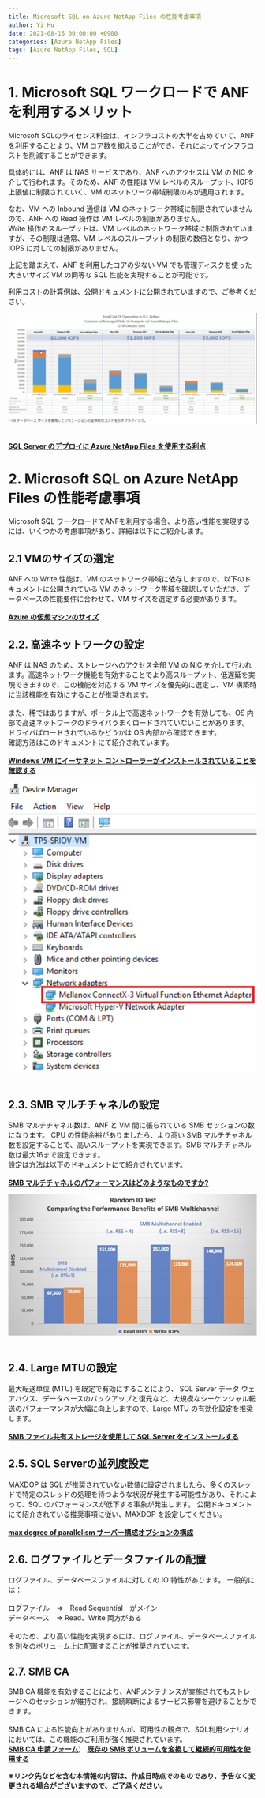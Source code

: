 ```yaml
---
title: Microsoft SQL on Azure NetApp Files の性能考慮事項
author: Yi Hu
date: 2021-08-15 00:00:00 +0900
categories: [Azure NetApp Files]
tags: [Azure NetApp Files, SQL]
---
```

# 1. Microsoft SQL ワークロードで ANF を利用するメリット
Microsoft SQLのライセンス料金は、インフラコストの大半を占めていて、ANF を利用することより、VM コア数を抑えることができ、それによってインフラコストを削減することができます。  

具体的には、ANF は NAS サービスであり、ANF へのアクセスは VM の NIC を介して行われます。そのため、ANF の性能は VM レベルのスループット、IOPS 上限値に制限されていく、VM のネットワーク帯域制限のみが適用されます。  

なお、VM への Inbound 通信は VM のネットワーク帯域に制限されていませんので、ANF への Read 操作は VM レベルの制限がありません。  
Write 操作のスループットは、VM レベルのネットワーク帯域に制限されていますが、その制限は通常、VM レベルのスループットの制限の数倍となり、かつ IOPS に対しての制限がありません。  

上記を踏まえて、ANF を利用したコアの少ない VM でも管理ディスクを使った大きいサイズ VM の同等な SQL 性能を実現することが可能です。 

利用コストの計算例は、公開ドキュメントに公開されていますので、ご参考ください。  

<div style="text-align: left"><img src="/assets/blog/2021-07-15-ANF_SQL_BestPractice1/1.png" ></div>
<br>

[**SQL Server のデプロイに Azure NetApp Files を使用する利点**](https://docs.microsoft.com/ja-jp/azure/azure-netapp-files/solutions-benefits-azure-netapp-files-sql-server)


# 2. Microsoft SQL on Azure NetApp Files の性能考慮事項
Microsoft SQL ワークロードでANFを利用する場合、より高い性能を実現するには、いくつかの考慮事項があり、詳細は以下にご紹介します。
## 2.1 VMのサイズの選定  
ANF への Write 性能は、VM のネットワーク帯域に依存しますので、以下のドキュメントに公開されている VM のネットワーク帯域を確認していただき、データベースの性能要件に合わせて、VM サイズを選定する必要があります。  
<br />
[**Azure の仮想マシンのサイズ**](https://docs.microsoft.com/ja-jp/azure/virtual-machines/sizes)

## 2.2. 高速ネットワークの設定  
ANF は NAS のため、ストレージへのアクセス全部 VM の NIC を介して行われます。高速ネットワーク機能を有効することでより高スループット、低遅延を実現できますので、この機能を対応する VM サイズを優先的に選定し、VM 構築時に当該機能を有効にすることが推奨されます。  
<br />
また、稀ではありますが、ポータル上で高速ネットワークを有効しても、OS 内部で高速ネットワークのドライバうまくロードされていないことがあります。  
ドライバばロードされているかどうかは OS 内部から確認できます。 
<br />
確認方法はこのドキュメントにて紹介されています。  
<br>
[**Windows VM にイーサネット コントローラーがインストールされていることを確認する**](https://docs.microsoft.com/ja-jp/azure/virtual-network/create-vm-accelerated-networking-powershell#confirm-the-ethernet-controller-is-installed-in-the-windows-vm)
<div style="text-align: left"><img src="/assets/blog/2021-07-15-ANF_SQL_BestPractice1/2.png" ></div>
<br>

## 2.3. SMB マルチチャネルの設定  
SMB マルチチャネル数は、ANF と VM 間に張られている SMB セッションの数になります。
CPU の性能余裕がありましたら、より高い SMB マルチチャネル数を設定することで、高いスループットを実現できます。SMB マルチチャネル数は最大16まで設定できます。  
設定は方法は以下のドキュメントにて紹介されています。  
<br />
[**SMB マルチチャネルのパフォーマンスはどのようなものですか?**](https://docs.microsoft.com/ja-jp/azure/azure-netapp-files/azure-netapp-files-smb-performance#whats-the-performance-like-for-smb-multichannel)
<div style="text-align: left"><img src="/assets/blog/2021-07-15-ANF_SQL_BestPractice1/3.png" ></div>
<br>

## 2.4. Large MTUの設定
最大転送単位 (MTU) を既定で有効にすることにより、 SQL Server データ ウェアハウス、データベースのバックアップと復元など、大規模なシーケンシャル転送のパフォーマンスが大幅に向上しますので、Large MTU の有効化設定を推奨します。  
<br>
[**SMB ファイル共有ストレージを使用して SQL Server をインストールする**](https://docs.microsoft.com/ja-jp/sql/database-engine/install-windows/install-sql-server-with-smb-fileshare-as-a-storage-option?view=sql-server-ver15)

## 2.5. SQL Serverの並列度設定
MAXDOP は SQL が推奨されていない数値に設定されましたら、多くのスレッドで特定のスレッドの処理を待つような状況が発生する可能性があり、それによって、SQL のパフォーマンスが低下する事象が発生します。
公開ドキュメントにて紹介されている推奨事項に従い、MAXDOP を設定してください。  
<br>
[**max degree of parallelism サーバー構成オプションの構成**](https://docs.microsoft.com/ja-jp/sql/database-engine/configure-windows/configure-the-max-degree-of-parallelism-server-configuration-option?view=sql-server-ver15#recommendations)

## 2.6. ログファイルとデータファイルの配置
ログファイル、データベースファイルに対しての IO 特性があります。
一般的には：  
<br />
    ログファイル　⇒　Read Sequential　がメイン  
    データベース　⇒  Read、Write 両方がある  
<br />
そのため、より高い性能を実現するには、ログファイル、データベースファイルを別々のボリューム上に配置することが推奨されています。

## 2.7. SMB CA  
SMB CA 機能を有効することにより、ANFメンテナンスが実施されてもストレージへのセッションが維持され、接続瞬断によるサービス影響を避けることができます。  
<br />
SMB CA による性能向上がありませんが、可用性の観点で、SQL利用シナリオにおいては、この機能のご利用が強く推奨されています。  
[**SMB CA 申請フォーム**](https://forms.office.com/Pages/ResponsePage.aspx?id=v4j5cvGGr0GRqy180BHbR2Qj2eZL0mZPv1iKUrDGvc9UQUFTUjExUDA5VU5KMUY1RllSVjNEOUVTWCQlQCN0PWcu)） 
[**既存の SMB ボリュームを変換して継続的可用性を使用する**](https://docs.microsoft.com/ja-jp/azure/azure-netapp-files/convert-smb-continuous-availability?WT.mc_id=Portal-Microsoft_Azure_Health)



**※リンク先などを含む本情報の内容は、作成日時点でのものであり、予告なく変更される場合がございますので、ご了承ください。**

[^ga-filters]: [Google Analytics Core Reporting API: Filters](https://developers.google.com/analytics/devguides/reporting/core/v3/reference#filters)